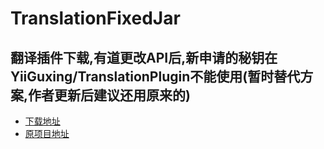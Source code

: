 # TranslationFixedJar
翻译插件下载,有道更改API后,新申请的秘钥在YiiGuxing/TranslationPlugin不能使用(暂时替代方案,作者更新后建议还用原来的)
------
- [下载地址](https://raw.githubusercontent.com/yfbdxz/TranslationFixedJar/master/TranslationPlugin.zip)
- [原项目地址](https://github.com/YiiGuxing/TranslationPlugin/tree/v1.3.4)
